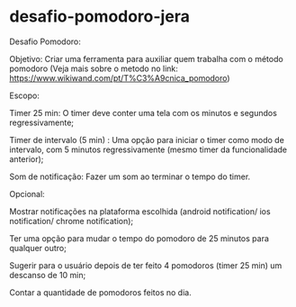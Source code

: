 # desafio-pomodoro-jera
Desafio Pomodoro:


Objetivo: Criar uma ferramenta para auxiliar quem trabalha com o método pomodoro (Veja mais sobre o metodo no link: https://www.wikiwand.com/pt/T%C3%A9cnica_pomodoro)


Escopo:

Timer 25 min: O timer deve conter uma tela com os minutos e segundos regressivamente;

Timer de intervalo (5 min) : Uma opção para iniciar o timer como modo de intervalo, com 5 minutos regressivamente (mesmo timer da funcionalidade anterior);

Som de notificação:  Fazer um som ao terminar o tempo do timer.


Opcional:

Mostrar notificações na plataforma escolhida (android notification/ ios notification/ chrome notification);

Ter uma opção para mudar o tempo do pomodoro de 25 minutos para qualquer outro;

Sugerir para o usuário depois de ter feito 4 pomodoros (timer 25 min) um descanso de  10 min;

Contar a quantidade de pomodoros feitos no dia.

